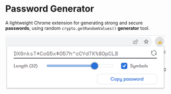# Password Generator

A lightweight Chrome extension for generating strong and secure **passwords**, using random `crypto.getRandomValues()` **generator** tool.

![Password Generator](./assets/01.png)
